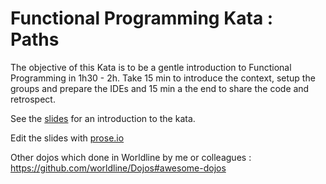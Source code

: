 # Functional Programming Kata : Paths

The objective of this Kata is to be a gentle introduction to Functional Programming in 1h30 - 2h.
Take 15 min to introduce the context, setup the groups and prepare the IDEs and 15 min a the end to share the code and
retrospect.

See the [slides](https://tyrcho.github.io/path-kata) for an introduction to the kata.

Edit the slides with [prose.io](http://prose.io/#tyrcho/path-kata/edit/master/docs/index.html)

Other dojos which done in Worldline by me or colleagues : <https://github.com/worldline/Dojos#awesome-dojos>
